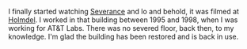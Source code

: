 I finally started watching
[Severance](https://en.wikipedia.org/wiki/Severance_(TV_series)) and lo and
behold, it was filmed at
[Holmdel](https://en.wikipedia.org/wiki/Bell_Labs_Holmdel_Complex).  I worked in
that building between 1995 and 1998, when I was working for AT&T Labs.  There
was no severed floor, back then, to my knowledge.  I'm glad the building has
been restored and is back in use.
